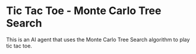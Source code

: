 # Tic Tac Toe - Monte Carlo Tree Search
This is an AI agent that uses the Monte Carlo Tree Search algorithm to play tic tac toe.
